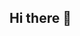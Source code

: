 ## Hi there 👋

<!--
**gabdzc/gabdzc** is a ✨ _special_ ✨ repository because its `README.md` (this file) appears on your GitHub profile.

Here are some ideas to get you started:

- 🔭 estou estudando programa;áo e robotica
- 🌱 estou aprendendo javaScript
- 🤔 estou usando esse espaco pra meus projetos
- 📫 voce pode entrar em contado comigo pelo email: 00001097911640sp@al.educacao.sp.gov.br
- ⚡ Fun fact: im so tired
-->
